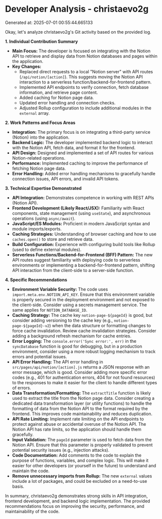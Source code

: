 # Developer Analysis - christaevo2g
Generated at: 2025-07-01 00:55:44.665133

Okay, let's analyze christaevo2g's Git activity based on the provided log.

**1. Individual Contribution Summary**

*   **Main Focus:**  The developer is focused on integrating with the Notion API to retrieve and display data from Notion databases and pages within the application.
*   **Key Changes:**
    *   Replaced direct requests to a local "Notion server" with API routes (`/api/notion/[action]`).  This suggests moving the Notion API interaction to a serverless function/backend-for-frontend pattern.
    *   Implemented API endpoints to verify connection, fetch database information, and retrieve page content.
    *   Added caching for Notion page data.
    *   Updated error handling and connection checks.
    *   Adjusted Rollup configuration to include additional modules in the `external` array.

**2. Work Patterns and Focus Areas**

*   **Integration:** The primary focus is on integrating a third-party service (Notion) into the application.
*   **Backend Logic:** The developer implemented backend logic to interact with the Notion API, fetch data, and format it for the frontend.
*   **API Design:**  Designed and implemented a set of API routes for various Notion-related operations.
*   **Performance:** Implemented caching to improve the performance of fetching Notion page data.
*   **Error Handling:** Added error handling mechanisms to gracefully handle connection issues, API errors, and invalid API tokens.

**3. Technical Expertise Demonstrated**

*   **API Integration:**  Demonstrates competence in working with REST APIs (Notion API).
*   **Frontend Development (Likely React/JSX):** Familiarity with React components, state management (using `useState`), and asynchronous operations (using `async/await`).
*   **JavaScript/ES Modules:** Proficient in modern JavaScript syntax and module imports/exports.
*   **Caching Strategies:** Understanding of browser caching and how to use `caches.open()` to store and retrieve data.
*   **Build Configuration:**  Experience with configuring build tools like Rollup (used to define external modules).
*   **Serverless Functions/Backend-for-Frontend (BFF) Pattern:** The new API routes suggest familiarity with deploying code to serverless environments or implementing a backend-for-frontend pattern, shifting API interaction from the client-side to a server-side function.

**4. Specific Recommendations**

*   **Environment Variable Security:** The code uses `import.meta.env.NOTION_API_KEY`.  Ensure that this environment variable is properly secured in the deployment environment and not exposed to the client-side.  Consider using a secrets management service.  The same applies for `NOTION_DATABASE_ID`.
*   **Caching Strategy:**  The cache key `notion-page-${pageId}` is good, but consider adding versioning to the cache key (e.g., `notion-page-${pageId}-v2`) when the data structure or formatting changes to force cache invalidation.  Review cache invalidation strategies.  Consider adding a background refresh mechanism for cache entries.
*   **Error Logging:** The `console.error('Sync error:', err)` in the `syncDatabase` function is good for debugging, but in a production environment, consider using a more robust logging mechanism to track errors and potential issues.
*   **API Error Handling:**  The API error handling in `src/pages/api/notion/[action].js` returns a JSON response with an error message, which is good.  Consider adding more specific error codes (e.g., 401 for authentication errors, 404 for not found resources) to the responses to make it easier for the client to handle different types of errors.
*   **Data Transformation/Formatting:** The `extractTitle` function is likely used to extract the title from the Notion page data.  Consider creating a dedicated data transformation layer (or utility functions) to handle the formatting of data from the Notion API to the format required by the frontend.  This improves code maintainability and reduces duplication.
*   **API Rate Limiting:**  Implement rate limiting on the API endpoints to protect against abuse or accidental overuse of the Notion API.  The Notion API has rate limits, so the application should handle them gracefully.
*   **Input Validation:** The `pageId` parameter is used to fetch data from the Notion API. Ensure that this parameter is properly validated to prevent potential security issues (e.g., injection attacks).
*   **Code Documentation:**  Add comments to the code to explain the purpose of functions, variables, and complex logic.  This will make it easier for other developers (or yourself in the future) to understand and maintain the code.
*    **Remove unnecessary imports from Rollup:** The new `external` values include a lot of packages, and could be excluded on a need-to-use basis.

In summary, christaevo2g demonstrates strong skills in API integration, frontend development, and backend logic implementation. The provided recommendations focus on improving the security, performance, and maintainability of the code.
